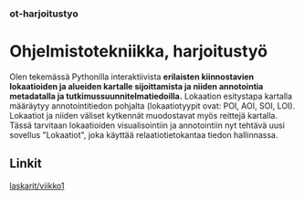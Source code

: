 
### ot-harjoitustyo

# Ohjelmistotekniikka, harjoitustyö

Olen tekemässä Pythonilla interaktiivista **erilaisten kiinnostavien lokaatioiden ja alueiden kartalle sijoittamista ja niiden annotointia metadatalla ja tutkimussuunnitelmatiedoilla.** Lokaation esitystapa kartalla määräytyy annotointitiedon pohjalta (lokaatiotyypit ovat: POI, AOI, SOI, LOI). Lokaatiot ja niiden väliset kytkennät muodostavat myös reittejä kartalla. Tässä tarvitaan lokaatioiden visualisointiin ja annotointiin nyt tehtävä uusi sovellus "Lokaatiot", joka käyttää relaatiotietokantaa tiedon hallinnassa.  

## Linkit
[laskarit/viikko1](https://github.com/tihyyti/ot-harjoitustyo2/tree/main/laskarit/viikko1.md)

